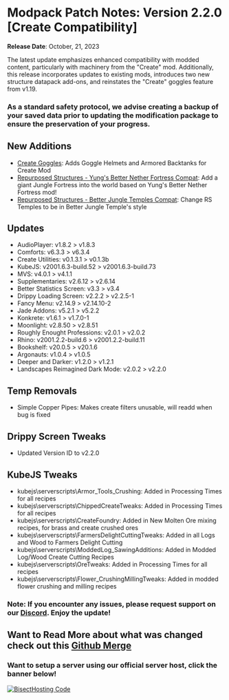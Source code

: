 # Modpack Patch Notes: Version 2.2.0 [Create Compatibility]
**Release Date**: October, 21, 2023

The latest update emphasizes enhanced compatibility with modded content, particularly with machinery from the "Create" mod. Additionally, this release incorporates updates to existing mods, introduces two new structure datapack add-ons, and reinstates the "Create" goggles feature from v1.19.
### As a standard safety protocol, we advise creating a backup of your saved data prior to updating the modification package to ensure the preservation of your progress.
## New Additions
- [Create Goggles](https://modrinth.com/mod/create-goggles):  Adds Goggle Helmets and Armored Backtanks for Create Mod
- [Repurposed Structures - Yung's Better Nether Fortress Compat](https://modrinth.com/datapack/repurposed-structures-yungs-better-nether-fortress-compat): Add a giant Jungle Fortress into the world based on Yung's Better Nether Fortress mod! 
- [Repurposed Structures - Better Jungle Temples Compat](https://modrinth.com/datapack/repurposed-structures-better-jungle-temples): Change RS Temples to be in Better Jungle Temple's style
## Updates
- AudioPlayer: v1.8.2 > v1.8.3
- Comforts: v6.3.3 > v6.3.4
- Create Utilities: v0.1.3.1 > v0.1.3b
- KubeJS: v2001.6.3-build.52 > v2001.6.3-build.73
- MVS: v4.0.1 > v4.1.1
- Supplementaries: v2.6.12 > v2.6.14
- Better Statistics Screen: v3.3 > v3.4
- Drippy Loading Screen: v2.2.2 > v2.2.5-1
- Fancy Menu: v2.14.9 > v2.14.10-2
- Jade Addons: v5.2.1 > v5.2.2
- Konkrete: v1.6.1 > v1.7.0-1
- Moonlight: v2.8.50 > v2.8.51
- Roughly Enought Professions: v2.0.1 > v2.0.2
- Rhino: v2001.2.2-build.6 > v2001.2.2-build.11
- Bookshelf: v20.0.5 > v20.1.6
- Argonauts: v1.0.4 > v1.0.5
- Deeper and Darker: v1.2.0 > v1.2.1
- Landscapes Reimagined Dark Mode: v2.0.2 > v2.2.0
## Temp Removals
- Simple Copper Pipes: Makes create filters unusable, will readd when bug is fixed
## Drippy Screen Tweaks
- Updated Version ID to v2.2.0
## KubeJS Tweaks
- kubejs\serverscripts\Armor_Tools_Crushing: Added in Processing Times for all recipes
- kubejs\serverscripts\ChippedCreateTweaks: Added in Processing Times for all recipes
- kubejs\serverscripts\CreateFoundry: Added in New Molten Ore mixing recipes, for brass and create crushed ores
- kubejs\serverscripts\FarmersDelightCuttingTweaks: Added in all Logs and Wood to Farmers Delight Cutting
- kubejs\serverscripts\ModdedLog_SawingAdditions: Added in Modded Log/Wood Create Cutting Recipes
- kubejs\serverscripts\OreTweaks: Added in Processing Times for all recipes
- kubejs\serverscripts\Flower_CrushingMillingTweaks: Added in modded flower crushing and milling recipes
### Note: If you encounter any issues, please request support on our [Discord](https://discord.gg/quenZthXgy). Enjoy the update!
## Want to Read More about what was changed check out this [Github Merge]()
### Want to setup a server using our official server host, click the banner below!
[![BisectHosting Code](https://raw.githubusercontent.com/M0nkeyPr0grammer/Landscapes-Reimagined/main/BH_Landscape_reimagined.png)](https://bisecthosting.com/landscapes_reimagined?r=modrinth+chanelog)
